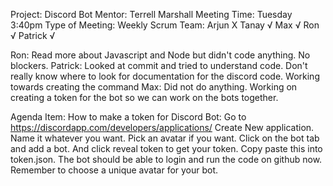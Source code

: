 Project: Discord Bot
Mentor: Terrell Marshall
Meeting Time: Tuesday 3:40pm
Type of Meeting: Weekly Scrum
Team: Arjun X  Tanay √  Max √  Ron √  Patrick √ 

Ron: Read more about Javascript and Node but didn't code anything. No blockers.
Patrick: Looked at commit and tried to understand code. Don't really know where to look for documentation for the discord code. Working towards creating the command
Max: Did not do anything. Working on creating a token for the bot so we can work on the bots together.

Agenda Item:
How to make a token for Discord Bot:
Go to https://discordapp.com/developers/applications/
Create New application. Name it whatever you want. Pick an avatar if you want. Click on the bot tab and add a bot. And click reveal token to get your token. Copy paste this into token.json. The bot should be able to login and run the code on github now. Remember to choose a unique avatar for your bot.
